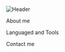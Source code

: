 ![Header](https://www.krojac.com/wp-content/uploads/2017/05/frontend-developer-1920x400.png)

About me

Languaged and Tools

Contact me
